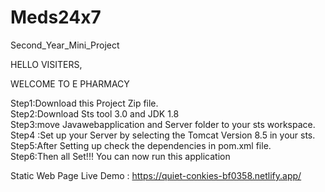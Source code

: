 # Meds24x7
Second_Year_Mini_Project

HELLO VISITERS,

WELCOME TO E PHARMACY

Step1:Download this Project Zip file.     
Step2:Download Sts tool 3.0 and JDK 1.8     
Step3:move Javawebapplication and Server folder to your sts workspace.         
Step4 :Set up your Server by selecting the Tomcat Version 8.5 in your sts.        
Step5:After Setting up check the dependencies in pom.xml file.        
Step6:Then all Set!!! You can now run this application

Static Web Page Live Demo : https://quiet-conkies-bf0358.netlify.app/
